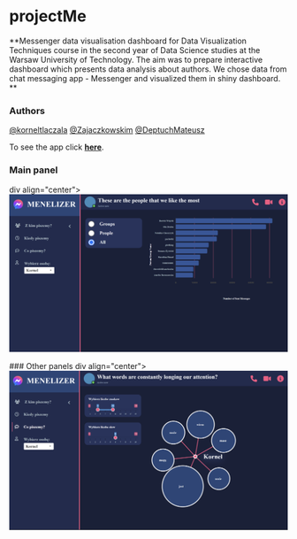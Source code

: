# projectMe

**Messenger data visualisation dashboard for Data Visualization Techniques course in the second year of Data Science studies at the Warsaw University of Technology. The aim was to prepare interactive dashboard which presents data analysis about authors. We chose data from chat messaging app - Messenger and visualized them in shiny dashboard.
**

### Authors
[@korneltlaczala](https://github.com/korneltlaczala) [@Zajaczkowskim](https://github.com/Zajaczkowskim) [@DeptuchMateusz](https://github.com/DeptuchMateusz)

To see the app click
**[here](https://fylypo.shinyapps.io/SpotifyApp/)**.

### Main panel
div align="center">
  <img src="Visualizations/app1.png" width="600"/>
</div>
### Other panels
div align="center">
  <img src="Visualizations/app2.png" width="600"/>
</div>

